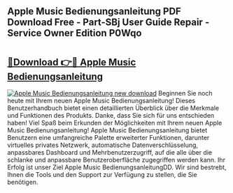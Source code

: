 ## Apple Music Bedienungsanleitung PDF Download Free - Part-SBj User Guide Repair - Service Owner Edition P0Wqo

# <h2><a href="http://df07dg.blite.top/?on=Apple+Music+Bedienungsanleitung">🔗Download 👉🔴 Apple Music Bedienungsanleitung</a></h2>

[![Apple Music Bedienungsanleitung new download](https://i.imgur.com/lujVjoI.png)](http://df07dg.blite.top/?on=Apple+Music+Bedienungsanleitung)
Beginnen Sie noch heute mit Ihrem neuen Apple Music Bedienungsanleitung! Dieses Benutzerhandbuch bietet einen detaillierten Überblick über die Merkmale und Funktionen des Produkts. Danke, dass Sie sich für uns entschieden haben! Viel Spaß beim Erkunden der Möglichkeiten mit Ihrem neuen Apple Music Bedienungsanleitung! Apple Music Bedienungsanleitung bietet Benutzern eine umfangreiche Palette erweiterter Funktionen, darunter virtuelles privates Netzwerk, automatische Datenverschlüsselung, anpassbares Dashboard und Mehrbenutzerzugriff, auf die alle über die schlanke und anpassbare Benutzeroberfläche zugegriffen werden kann. Ihr Erfolg ist unser Ziel Apple Music BedienungsanleitungDD. Wir sind bestrebt, Ihnen die Tools und den Support zur Verfügung zu stellen, die Sie benötigen.
